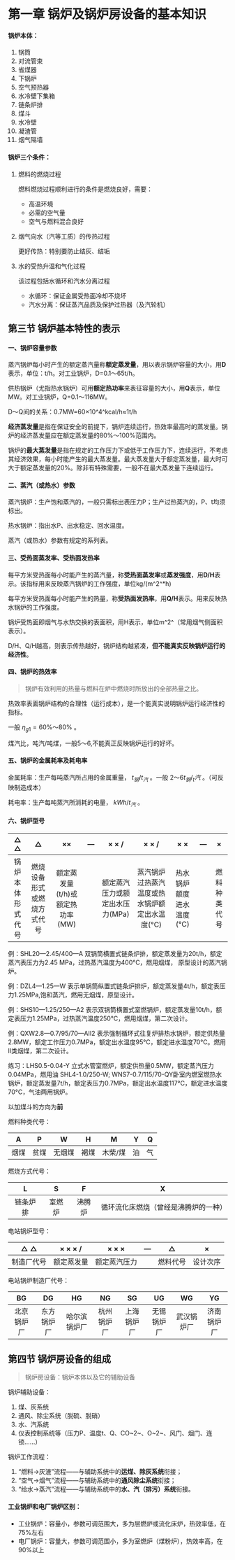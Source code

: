 # 第一章 锅炉及锅炉房设备的基本知识

#### 锅炉本体：

1. 锅筒
2. 对流管束
3. 省煤器
4. 下锅炉
5. 空气预热器
6. 水冷壁下集箱
7. 链条炉排
8. 煤斗
9. 水冷壁
10. 凝渣管
11. 烟气隔墙

#### 锅炉三个条件：

1. 燃料的燃烧过程

   燃料燃烧过程顺利进行的条件是燃烧良好，需要：

   * 高温环境
   * 必需的空气量
   * 空气与燃料混合良好

2. 烟气向水（汽等工质）的传热过程

   更好传热：特别要防止结灰、结垢

3. 水的受热升温和气化过程

   该过程包括水循环和汽水分离过程

   * 水循环：保证金属受热面冷却不烧坏
   * 汽水分离：保证蒸汽品质及保护过热器（及汽轮机）

## 第三节 锅炉基本特性的表示

#### 一、锅炉容量参数

蒸汽锅炉每小时产生的额定蒸汽量称**额定蒸发量**，用以表示锅炉容量的大小，用**D**表示，单位：t/h。对工业锅炉，D=0.1～65t/h。

供热锅炉（尤指热水锅炉）可用**额定热功率**来表征容量的大小，用**Q**表示，单位MW。对工业锅炉，Q=0.1～116MW。

D～Q间的关系：0.7MW=60&times;10^4^kcal/h&approx;1t/h

**经济蒸发量**是指在保证安全的前提下，锅炉连续运行，热效率最高时的蒸发量。锅炉的经济蒸发量应在额定蒸发量的80%～100%范围内。

锅炉的**最大蒸发量**是指在规定的工作压力下或低于工作压力下，连续运行，不考虑其经济效果，每小时能产生的最大蒸发量。最大蒸发量大于额定蒸发量，最大时可大于额定蒸发量的20%。除非有特殊需要，一般不在最大蒸发量下连续运行。

#### 二、蒸汽（或热水）参数

蒸汽锅炉：生产饱和蒸汽的，一般只需标出表压力P；生产过热蒸汽的，P、t均须标出。

热水锅炉：指出水P、出水稳定、回水温度。

蒸汽（或热水）参数有规定的系列表。

#### 三、受热面蒸发率、受热面发热率

每平方米受热面每小时能产生的蒸汽量，称**受热面蒸发率**或**蒸发强度**，用**D/H**表示。该指标用来反映蒸汽锅炉的工作强度，单位kg/(m^2^*h)

每平方米受热面每小时能产生的热量，称**受热面发热率**，用**Q/H**表示。用来反映热水锅炉的工作强度。

锅炉受热面即烟气与水热交换的表面积，用H表示，单位m^2^（常用烟气侧面积表示）。

D/H、Q/H越高，则表示传热越好，锅炉结构越紧凑，**但不能真实反映锅炉运行的经济性**。

#### 四、锅炉的热效率

> 锅炉有效利用的热量与燃料在炉中燃烧时所放出的全部热量之比。

热效率表面锅炉结构的合理性（运行成本），是一个能真实说明锅炉运行经济性的指标。

一般 $\eta_{g1}=60\%～80\%$ 。

煤汽比，吨汽/吨煤，一般5～6,不能真正反映锅炉运行的好坏。

#### 五、锅炉的金属耗率及耗电率

金属耗率：生产每吨蒸汽所占用的金属重量， $t_钢/t_汽$ 。一般 $2～6 t_钢/_t汽$  。（可反映制造成本）

耗电率：生产每吨蒸汽所消耗的电量， $kWh/t_汽$ 。

#### 六、锅炉型号

|       △ △        |             △              |               ××                |  —   |              × × /              |                     × × /                      |           × ×            |  —   |      ×       |
| :--------------: | :------------------------: | :-----------------------------: | :--: | :-----------------------------: | :--------------------------------------------: | :----------------------: | :--: | :----------: |
| 锅炉本体形式代号 | 燃烧设备形式或燃烧方式代号 | 额定蒸发量(t/h)或额定热功率(MW) |      | 额定蒸汽压力或额定出水压力(MPa) | 蒸汽锅炉过热蒸汽温度或热水锅炉额定出水温度(°C) | 热水锅炉额度进水温度(°C) |      | 燃料种类代号 |

例：SHL20—2.45/400—A
双锅筒横置式链条炉排，额定蒸发量为20t/h，额定蒸汽表压力为2.45 MPa，过热蒸汽温度为400°C，燃用烟煤，
原型设计的蒸汽锅炉。

例：DZL4—1.25—W
表示单锅筒纵置式链条炉排炉，额定蒸发量4t/h，额定表压力1.25MPa,饱和蒸汽，燃用无烟煤，原型设计。

例：SHS10—1.25/250—A2
表示双锅筒横置式室燃锅炉，额定蒸发量10t/h，额定表压力1.25MPa，过热蒸汽温度250°C，燃用烟煤，第二次设计。

例：QXW2.8—0.7/95/70—AII2
表示强制循环式往复炉排热水锅炉，额定供热量2.8MW，额定工作压力0.7MPa，额定出水温度95°C，额定进水温度70°C。燃用II类烟煤，第二次设计。

练习：LHS0.5-0.04-Y 立式水管室燃炉，额定供热量0.5MW，额定蒸汽压力0.04MPa，燃用油
SHL4-1.0/250-W;
WNS7-0.7/115/70-QY卧室内燃室燃热水锅炉，额定蒸发量7t/h，额定表压力0.7MPa，额定出水温度117°C，额定进水温度70°C，气油两用锅炉。

以加煤斗的方向为**前**

燃料种类代号：

|  A   |  P   |   W    |  H   |    M    |  Y   |  Q   |
| :--: | :--: | :----: | :--: | :-----: | :--: | :--: |
| 烟煤 | 贫煤 | 无烟煤 | 褐煤 | 木柴/煤 |  油  |  气  |

燃烧方式代号：

|    L     |   S    |   F    |                  X                   |
| :------: | :----: | :----: | :----------------------------------: |
| 链条炉排 | 室燃炉 | 沸腾炉 | 循环流化床燃烧（曾经是沸腾炉的一种） |

电站锅炉型号：

|    △ △     |  × × × /   |    × × ×     |  —   |    △     |    ×     |
| :--------: | :--------: | :----------: | :--: | :------: | :------: |
| 制造厂代号 | 额定蒸发量 | 额定蒸汽压力 |      | 燃料代号 | 设计次序 |

电站锅炉制造厂代号：

|     BG     |     DG     |      HG      |     NG     |     SG     |     UG     |     WG     |     YG     |
| :--------: | :--------: | :----------: | :--------: | :--------: | :--------: | :--------: | :--------: |
| 北京锅炉厂 | 东方锅炉厂 | 哈尔滨锅炉厂 | 杭州锅炉厂 | 上海锅炉厂 | 无锡锅炉厂 | 武汉锅炉厂 | 济南锅炉厂 |

## 第四节 锅炉房设备的组成

> 锅炉房设备：锅炉本体以及它的辅助设备

锅炉辅助设备：

1. 煤、灰系统
2. 通风、除尘系统（脱硫、脱硝）
3. 水、汽系统
4. 仪表控制系统等（压力P、温度t、Q、CO~2~、O~2~、风门、烟门、连锁……）

锅炉工作流程：

1. “燃料&rarr;灰渣”流程——与辅助系统中的**运煤、除灰系统**衔接；
2. “空气&rarr;烟气”流程——与辅助系统中的**通风除尘系统**衔接；
3. “给水&rarr;蒸汽”流程——与辅助系统中的**水、汽（排污）系统**衔接。

#### 工业锅炉和电厂锅炉区别：

* 工业锅炉：容量小，参数可调范围大，多为层燃炉或流化床炉，热效率低，在75%左右
* 电厂锅炉：容量大，参数可调范围小，多为室燃炉（煤粉炉），热效率高，在90%以上